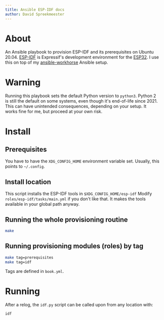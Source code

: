```yaml
---
title: Ansible ESP-IDF docs
author: David Spreekmeester
---
```

# About
An Ansible playbook to provision ESP-IDF and its prerequisites on Ubuntu 20.04.
[ESP-IDF](https://github.com/espressif/esp-idf) is Expressif's development environment for the [ESP32](https://www.espressif.com/en/products/socs/esp32).
I use this on top of my [ansible-workhorse](https://github.com/aapit/ansible-workhorse) Ansible setup.

# Warning
Running this playbook sets the default Python version to `python3`.
Python 2 is still the default on some systems, even though it's end-of-life since 2021.
This can have unintended consequences, depending on your setup.
It works fine for me, but proceed at your own risk.

# Install
## Prerequisites
You have to have the `XDG_CONFIG_HOME` environment variable set.
Usually, this points to `~/.config`.

## Install location
This script installs the ESP-IDF tools in `$XDG_CONFIG_HOME/esp-idf`
Modify `roles/esp-idf/tasks/main.yml` if you don't like that.
It makes the tools available in your global path anyway.

## Running the whole provisioning routine
```bash
make
```

## Running provisioning modules (roles) by tag
```bash
make tag=prerequisites
make tag=idf
```
Tags are defined in `book.yml`.

# Running
After a relog, the `idf.py` script can be called upon from any location with:
```bash
idf
```
